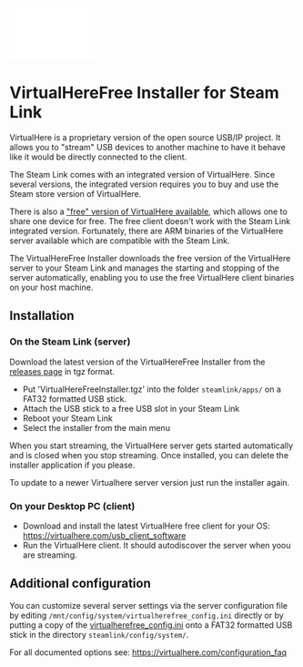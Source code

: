 ![](icon_dark.png)

# VirtualHereFree Installer for Steam Link

VirtualHere is a proprietary version of the open source USB/IP project. It allows you to "stream" USB devices to another
machine to have it behave like it would be directly connected to the client.

The Steam Link comes with an integrated version of VirtualHere.
Since several versions, the integrated version requires you to buy and use the Steam store version of VirtualHere.

There is also a ["free" version of VirtualHere available](https://www.virtualhere.com/usb_client_software), which allows one to share one device for free.
The free client doesn't work with the Steam Link integrated version.
Fortunately, there are ARM binaries of the VirtualHere server available which are compatible with the Steam Link.

The VirtualHereFree Installer downloads the free version of the VirtualHere server to your Steam Link and manages the starting and
stopping of the server automatically, enabling you to use the free VirtualHere client binaries on your host machine.

## Installation

### On the Steam Link (server)

Download the latest version of the VirtualHereFree Installer from the [releases page](https://github.com/milaq/steamlink_VirtualHereFreeInstaller/releases) in tgz format.

 * Put 'VirtualHereFreeInstaller.tgz' into the folder `steamlink/apps/` on a FAT32 formatted USB stick.
 * Attach the USB stick to a free USB slot in your Steam Link
 * Reboot your Steam Link
 * Select the installer from the main menu

When you start streaming, the VirtualHere server gets started automatically and is closed when you stop streaming.
Once installed, you can delete the installer application if you please.

To update to a newer Virtualhere server version just run the installer again.

### On your Desktop PC (client)

 * Download and install the latest VirtualHere free client for your OS: https://virtualhere.com/usb_client_software
 * Run the VirtualHere client. It should autodiscover the server when yoou are streaming.

## Additional configuration

You can customize several server settings via the server configuration file by editing `/mnt/config/system/virtualherefree_config.ini` directly or by putting a copy of the [virtualherefree_config.ini](res/virtualherefree_config.ini) onto a FAT32 formatted USB stick in the directory `steamlink/config/system/`.

For all documented options see: https://virtualhere.com/configuration_faq
